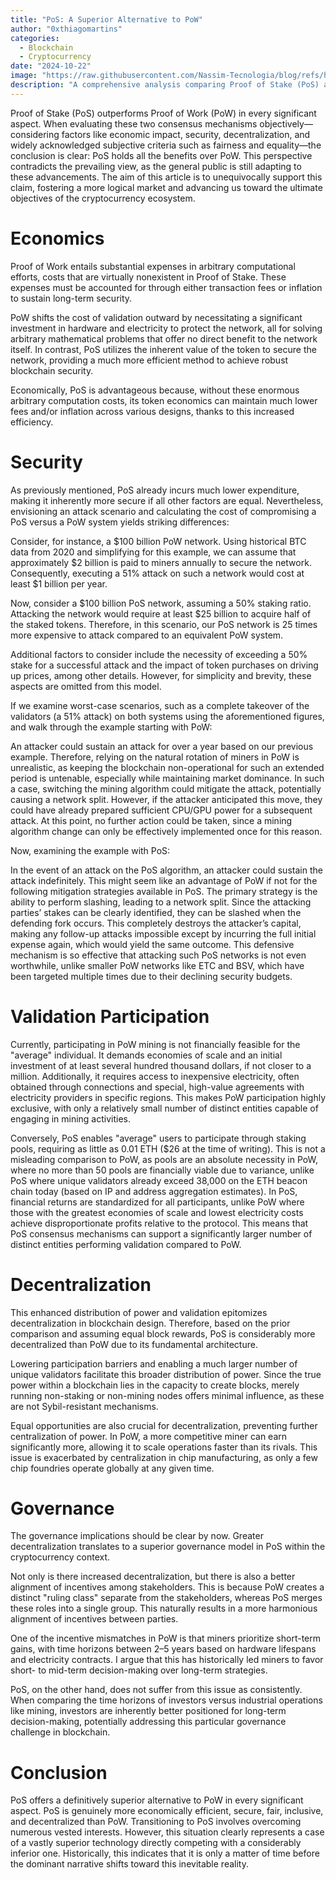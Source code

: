 ```yaml
---
title: "PoS: A Superior Alternative to PoW"
author: "0xthiagomartins"
categories:
  - Blockchain
  - Cryptocurrency
date: "2024-10-22"
image: "https://raw.githubusercontent.com/Nassim-Tecnologia/blog/refs/heads/main/assets/posts/pos-superior-pow/pos-v-pow.png"
description: "A comprehensive analysis comparing Proof of Stake (PoS) and Proof of Work (PoW) consensus mechanisms, emphasizing the benefits of PoS in areas such as economic efficiency, security, decentralization, and governance."
---
```


Proof of Stake (PoS) outperforms Proof of Work (PoW) in every significant aspect. When evaluating these two consensus mechanisms objectively—considering factors like economic impact, security, decentralization, and widely acknowledged subjective criteria such as fairness and equality—the conclusion is clear: PoS holds all the benefits over PoW. This perspective contradicts the prevailing view, as the general public is still adapting to these advancements. The aim of this article is to unequivocally support this claim, fostering a more logical market and advancing us toward the ultimate objectives of the cryptocurrency ecosystem.

# Economics

Proof of Work entails substantial expenses in arbitrary computational efforts, costs that are virtually nonexistent in Proof of Stake. These expenses must be accounted for through either transaction fees or inflation to sustain long-term security.

PoW shifts the cost of validation outward by necessitating a significant investment in hardware and electricity to protect the network, all for solving arbitrary mathematical problems that offer no direct benefit to the network itself. In contrast, PoS utilizes the inherent value of the token to secure the network, providing a much more efficient method to achieve robust blockchain security.

Economically, PoS is advantageous because, without these enormous arbitrary computation costs, its token economics can maintain much lower fees and/or inflation across various designs, thanks to this increased efficiency.

# Security

As previously mentioned, PoS already incurs much lower expenditure, making it inherently more secure if all other factors are equal. Nevertheless, envisioning an attack scenario and calculating the cost of compromising a PoS versus a PoW system yields striking differences:

Consider, for instance, a $100 billion PoW network. Using historical BTC data from 2020 and simplifying for this example, we can assume that approximately $2 billion is paid to miners annually to secure the network. Consequently, executing a 51% attack on such a network would cost at least $1 billion per year.

Now, consider a $100 billion PoS network, assuming a 50% staking ratio. Attacking the network would require at least $25 billion to acquire half of the staked tokens. Therefore, in this scenario, our PoS network is 25 times more expensive to attack compared to an equivalent PoW system.

Additional factors to consider include the necessity of exceeding a 50% stake for a successful attack and the impact of token purchases on driving up prices, among other details. However, for simplicity and brevity, these aspects are omitted from this model.

If we examine worst-case scenarios, such as a complete takeover of the validators (a 51% attack) on both systems using the aforementioned figures, and walk through the example starting with PoW:

An attacker could sustain an attack for over a year based on our previous example. Therefore, relying on the natural rotation of miners in PoW is unrealistic, as keeping the blockchain non-operational for such an extended period is untenable, especially while maintaining market dominance. In such a case, switching the mining algorithm could mitigate the attack, potentially causing a network split. However, if the attacker anticipated this move, they could have already prepared sufficient CPU/GPU power for a subsequent attack. At this point, no further action could be taken, since a mining algorithm change can only be effectively implemented once for this reason.

Now, examining the example with PoS:

In the event of an attack on the PoS algorithm, an attacker could sustain the attack indefinitely. This might seem like an advantage of PoW if not for the following mitigation strategies available in PoS. The primary strategy is the ability to perform slashing, leading to a network split. Since the attacking parties’ stakes can be clearly identified, they can be slashed when the defending fork occurs. This completely destroys the attacker’s capital, making any follow-up attacks impossible except by incurring the full initial expense again, which would yield the same outcome. This defensive mechanism is so effective that attacking such PoS networks is not even worthwhile, unlike smaller PoW networks like ETC and BSV, which have been targeted multiple times due to their declining security budgets.

# Validation Participation

Currently, participating in PoW mining is not financially feasible for the "average" individual. It demands economies of scale and an initial investment of at least several hundred thousand dollars, if not closer to a million. Additionally, it requires access to inexpensive electricity, often obtained through connections and special, high-value agreements with electricity providers in specific regions. This makes PoW participation highly exclusive, with only a relatively small number of distinct entities capable of engaging in mining activities.

Conversely, PoS enables "average" users to participate through staking pools, requiring as little as 0.01 ETH ($26 at the time of writing). This is not a misleading comparison to PoW, as pools are an absolute necessity in PoW, where no more than 50 pools are financially viable due to variance, unlike PoS where unique validators already exceed 38,000 on the ETH beacon chain today (based on IP and address aggregation estimates). In PoS, financial returns are standardized for all participants, unlike PoW where those with the greatest economies of scale and lowest electricity costs achieve disproportionate profits relative to the protocol. This means that PoS consensus mechanisms can support a significantly larger number of distinct entities performing validation compared to PoW.

# Decentralization

This enhanced distribution of power and validation epitomizes decentralization in blockchain design. Therefore, based on the prior comparison and assuming equal block rewards, PoS is considerably more decentralized than PoW due to its fundamental architecture.

Lowering participation barriers and enabling a much larger number of unique validators facilitate this broader distribution of power. Since the true power within a blockchain lies in the capacity to create blocks, merely running non-staking or non-mining nodes offers minimal influence, as these are not Sybil-resistant mechanisms.

Equal opportunities are also crucial for decentralization, preventing further centralization of power. In PoW, a more competitive miner can earn significantly more, allowing it to scale operations faster than its rivals. This issue is exacerbated by centralization in chip manufacturing, as only a few chip foundries operate globally at any given time.

# Governance

The governance implications should be clear by now. Greater decentralization translates to a superior governance model in PoS within the cryptocurrency context.

Not only is there increased decentralization, but there is also a better alignment of incentives among stakeholders. This is because PoW creates a distinct "ruling class" separate from the stakeholders, whereas PoS merges these roles into a single group. This naturally results in a more harmonious alignment of incentives between parties.

One of the incentive mismatches in PoW is that miners prioritize short-term gains, with time horizons between 2–5 years based on hardware lifespans and electricity contracts. I argue that this has historically led miners to favor short- to mid-term decision-making over long-term strategies.

PoS, on the other hand, does not suffer from this issue as consistently. When comparing the time horizons of investors versus industrial operations like mining, investors are inherently better positioned for long-term decision-making, potentially addressing this particular governance challenge in blockchain.

# Conclusion

PoS offers a definitively superior alternative to PoW in every significant aspect. PoS is genuinely more economically efficient, secure, fair, inclusive, and decentralized than PoW. Transitioning to PoS involves overcoming numerous vested interests. However, this situation clearly represents a case of a vastly superior technology directly competing with a considerably inferior one. Historically, this indicates that it is only a matter of time before the dominant narrative shifts toward this inevitable reality.